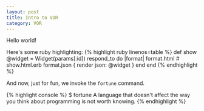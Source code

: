 ```yaml
---
layout: post
title: Intro to VOR
category: VOR
---
```

Hello world!

Here\'s some ruby highlighting:
{% highlight ruby linenos=table %}
def show
  @widget = Widget(params[:id])
  respond_to do |format|
    format.html # show.html.erb
    format.json { render json: @widget }
  end
end
{% endhighlight %}


And now, just for fun, we invoke the `fortune` command.

{% highlight console %}
$ fortune
A language that doesn't affect the way you think about programming is
not worth knowing.
{% endhighlight %}  

